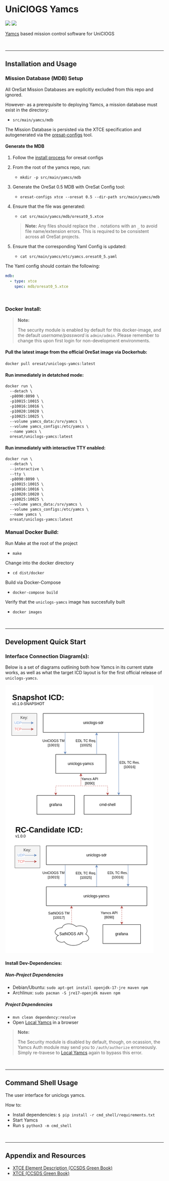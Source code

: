# UniClOGS Yamcs

[![](https://img.shields.io/github/license/oresat/uniclogs-yamcs)](./LICENSE)
[![](https://img.shields.io/github/issues/uniclogs/yamcs/bug?color=red&label=Open%20Bug%20Reports)](https://github.com/oresat/uniclogs-yamcs/issues)

[Yamcs] based mission control software for UniClOGS

&nbsp;

***

## Installation and Usage

### Mission Database (MDB) Setup

All OreSat Mission Databases are explicitly excluded from this repo and ignored.

However- as a prerequisite to deploying Yamcs, a mission database must exist in the directory:

* `src/main/yamcs/mdb`

The Mission Database is persisted via the XTCE specification and autogenerated via the [oresat-configs](https://github.com/oresat/oresat-configs) tool.


#### Generate the MDB

1. Follow the [install process](https://github.com/oresat/oresat-configs/blob/master/README.md#setup) for oresat configs
1. From the root of the yamcs repo, run:
    * `mkdir -p src/main/yamcs/mdb`
1. Generate the OreSat 0.5 MDB with OreSat Config tool:
    * `oresat-configs xtce --oresat 0.5 --dir-path src/main/yamcs/mdb`
1. Ensure that the file was generated:
    * `cat src/main/yamcs/mdb/oresat0_5.xtce`

    > **Note:** Any files should replace the `.` notations with an `_` to avoid file name/extension errors. This is required to be consistent across all OreSat projects.
1. Ensure that the corresponding Yaml Config is updated:
    * `cat src/main/yamcs/etc/yamcs.oresat0_5.yaml`

The Yaml config should contain the following:

```yaml
mdb:
  - type: xtce
    spec: mdb/oresat0_5.xtce
```

&nbsp;

### Docker Install:

> **Note:**
>
> The security module is enabled by default for this docker-image, and the default *username/password* is `admin/admin`. Please remember to change this upon first login for non-development environments.

#### Pull the latest image from the official OreSat image via Dockerhub:

`docker pull oresat/uniclogs-yamcs:latest`

#### Run immediately in detatched mode:

```
docker run \
  --detach \
  -p8090:8090 \
  -p10015:10015 \
  -p10016:10016 \
  -p10020:10020 \
  -p10025:10025 \
  --volume yamcs_data:/srv/yamcs \
  --volume yamcs_configs:/etc/yamcs \
  --name yamcs \
  oresat/uniclogs-yamcs:latest
```

#### Run immediately with interactive TTY enabled:

```
docker run \
  --detach \
  --interactive \
  --tty \
  -p8090:8090 \
  -p10015:10015 \
  -p10016:10016 \
  -p10020:10020 \
  -p10025:10025 \
  --volume yamcs_data:/srv/yamcs \
  --volume yamcs_configs:/etc/yamcs \
  --name yamcs \
  oresat/uniclogs-yamcs:latest
```

### Manual Docker Build:

Run Make at the root of the project

* `make`

Change into the docker directory

* `cd dist/docker`

Build via Docker-Compose

* `docker-compose build`

Verify that the `uniclogs-yamcs` image has succesfully built

* `docker images`

&nbsp;

***

## Development Quick Start

### Interface Connection Diagram(s):

Below is a set of diagrams outlining both how Yamcs in its current state works, as well as what the target ICD layout is for the first official release of `uniclogs-yamcs`.

![uniclogs-yamcs](docs/uniclogs-yamcs-fbd.png)

#### Install Dev-Dependencies:

##### Non-Project Dependencies
* Debian/Ubuntu: `sudo apt-get install openjdk-17-jre maven npm`
* Archlinux: `sudo pacman -S jre17-openjdk maven npm`

##### Project Dependencies
* `mvn clean dependency:resolve`
* Open [Local Yamcs] in a browser

> **Note:**
>
> The Security module is disabled by default, though, on ocassion, the Yamcs Auth module may send you to `/auth/authorize` erroneously. Simply re-travese to [Local Yamcs] again to bypass this error.

&nbsp;

***

## Command Shell Usage

The user interface for uniclogs yamcs.

How to:

- Install dependencies: `$ pip install -r cmd_shell/requirements.txt`
- Start Yamcs
- Run `$ python3 -m cmd_shell`

&nbsp;

***

## Appendix and Resources

- [XTCE Element Description (CCSDS Green Book)](https://public.ccsds.org/Pubs/660x1g1.pdf)
- [XTCE (CCSDS Green Book)](https://public.ccsds.org/Pubs/660x2g2.pdf)

[Yamcs]:https://yamcs.org/

[Local Yamcs]:http://localhost:8090/